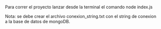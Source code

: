 Para correr el proyecto lanzar desde la terminal el comando 
node index.js

Nota: se debe crear el archivo conexion_string.txt con el string de conexion a la base de datos de mongoDB.
